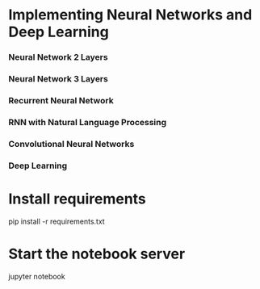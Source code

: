 # Implementing Neural Networks and Deep Learning

### Neural Network 2 Layers

### Neural Network 3 Layers

### Recurrent Neural Network

### RNN with Natural Language Processing

### Convolutional Neural Networks

### Deep Learning

# Install requirements
pip install -r requirements.txt
# Start the notebook server
jupyter notebook
